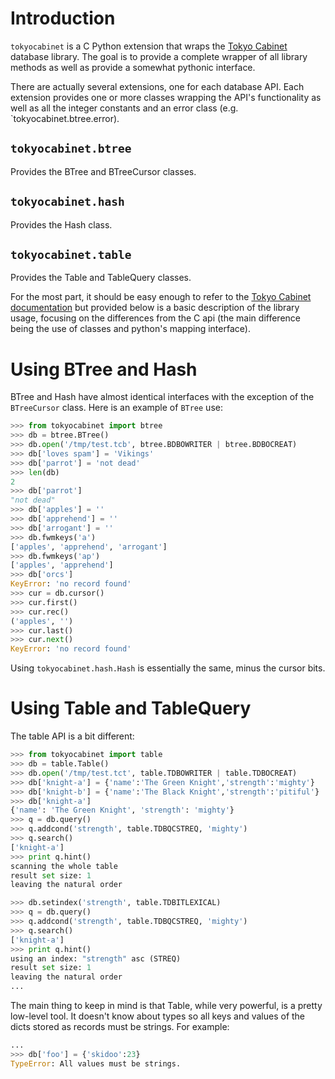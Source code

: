 # Introduction

`tokyocabinet` is a C Python extension that wraps the
[Tokyo Cabinet](http://fallabs.com/tokyocabinet/) database
library. The goal is to provide a complete wrapper of all library methods as
well as provide a somewhat pythonic interface.

There are actually several extensions, one for each database API. Each
extension provides one or more classes wrapping the API's functionality as well
as all the integer constants and an error class (e.g. `tokyocabinet.btree.error).

## `tokyocabinet.btree`

Provides the BTree and BTreeCursor classes.

## `tokyocabinet.hash`

Provides the Hash class.

## `tokyocabinet.table`

Provides the Table and TableQuery classes.

For the most part, it should be easy enough to refer to the [Tokyo Cabinet
documentation](http://fallabs.com/tokyocabinet/spex-en.html) but provided below
is a basic description of the library usage, focusing on the differences from
the C api (the main difference being the use of classes and python's mapping
interface).

# Using BTree and Hash

BTree and Hash have almost identical interfaces with the exception of the
``BTreeCursor`` class. Here is an example of ``BTree`` use:

```python
>>> from tokyocabinet import btree
>>> db = btree.BTree()
>>> db.open('/tmp/test.tcb', btree.BDBOWRITER | btree.BDBOCREAT)
>>> db['loves spam'] = 'Vikings'
>>> db['parrot'] = 'not dead'
>>> len(db)
2
>>> db['parrot']
"not dead"
>>> db['apples'] = ''
>>> db['apprehend'] = ''
>>> db['arrogant'] = ''
>>> db.fwmkeys('a')
['apples', 'apprehend', 'arrogant']
>>> db.fwmkeys('ap')
['apples', 'apprehend']
>>> db['orcs']
KeyError: 'no record found'
>>> cur = db.cursor()
>>> cur.first()
>>> cur.rec()
('apples', '')
>>> cur.last()
>>> cur.next()
KeyError: 'no record found'
```

Using `tokyocabinet.hash.Hash` is essentially the same, minus the cursor bits.

# Using Table and TableQuery

The table API is a bit different:

```python
>>> from tokyocabinet import table
>>> db = table.Table()
>>> db.open('/tmp/test.tct', table.TDBOWRITER | table.TDBOCREAT)
>>> db['knight-a'] = {'name':'The Green Knight','strength':'mighty'}
>>> db['knight-b'] = {'name':'The Black Knight','strength':'pitiful'}
>>> db['knight-a']
{'name': 'The Green Knight', 'strength': 'mighty'}
>>> q = db.query()
>>> q.addcond('strength', table.TDBQCSTREQ, 'mighty')
>>> q.search()
['knight-a']
>>> print q.hint()
scanning the whole table
result set size: 1
leaving the natural order

>>> db.setindex('strength', table.TDBITLEXICAL)
>>> q = db.query()
>>> q.addcond('strength', table.TDBQCSTREQ, 'mighty')
>>> q.search()
['knight-a']
>>> print q.hint()
using an index: "strength" asc (STREQ)
result set size: 1
leaving the natural order
...
```

The main thing to keep in mind is that Table, while very powerful, is a pretty
low-level tool. It doesn't know about types so all keys and values of the dicts
stored as records must be strings. For example:

```python
...
>>> db['foo'] = {'skidoo':23}
TypeError: All values must be strings.
```

